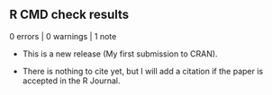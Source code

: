 ## R CMD check results

0 errors | 0 warnings | 1 note

* This is a new release (My first submission to CRAN).

* There is nothing to cite yet, but I will add a citation if the paper is accepted in the R Journal.
